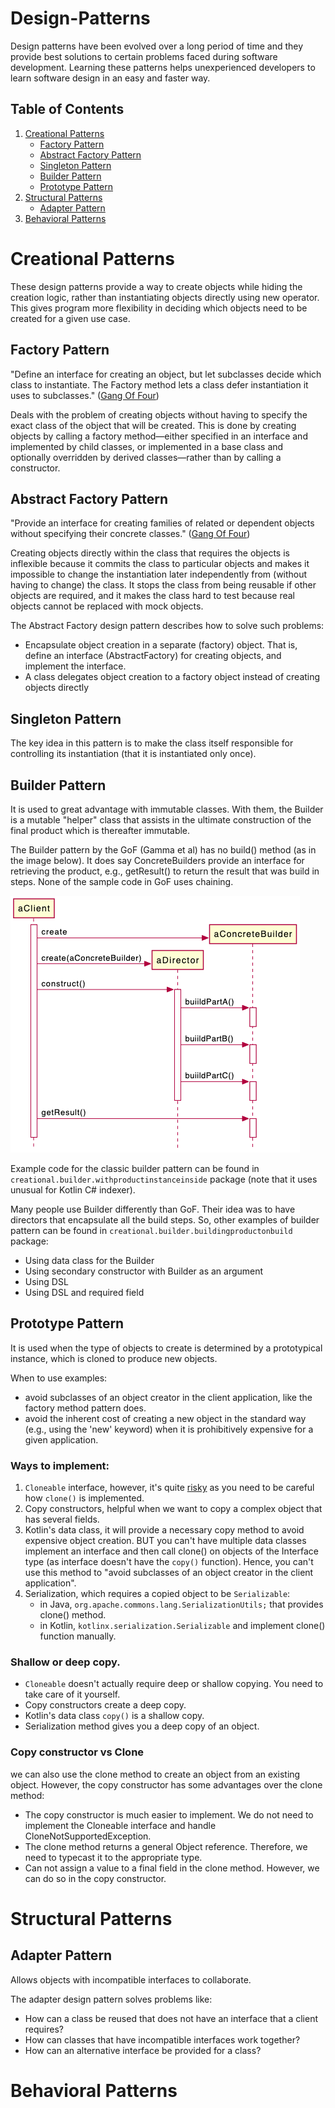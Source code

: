 # Design-Patterns
Design patterns have been evolved over a long period of time and they provide best solutions to certain problems faced during software development. Learning these patterns helps unexperienced developers to learn software design in an easy and faster way.

## Table of Contents
1. [Creational Patterns](#creational-patterns)
   - [Factory Pattern](#factory-pattern)
   - [Abstract Factory Pattern](#abstract-factory-pattern)
   - [Singleton Pattern](#singleton-pattern)
   - [Builder Pattern](#builder-pattern)
   - [Prototype Pattern](#prototype-pattern)
2. [Structural Patterns](#structural-patterns)
   - [Adapter Pattern](#adapter-pattern)
3. [Behavioral Patterns](#behavioral-patterns)

# Creational Patterns
These design patterns provide a way to create objects while hiding the creation logic, rather than instantiating objects directly using new operator. This gives program more flexibility in deciding which objects need to be created for a given use case.

## Factory Pattern
"Define an interface for creating an object, but let subclasses decide which class to instantiate. The Factory method lets a class defer instantiation it uses to subclasses." ([Gang Of Four](https://en.wikipedia.org/wiki/Design_Patterns))

Deals with the problem of creating objects without having to specify the exact class of the object that will be created. This is done by creating objects by calling a factory method—either specified in an interface and implemented by child classes, or implemented in a base class and optionally overridden by derived classes—rather than by calling a constructor.

## Abstract Factory Pattern
 "Provide an interface for creating families of related or dependent objects without specifying their concrete classes." ([Gang Of Four](https://en.wikipedia.org/wiki/Design_Patterns))
 
Creating objects directly within the class that requires the objects is inflexible because it commits the class to particular objects and makes it impossible to change the instantiation later independently from (without having to change) the class. It stops the class from being reusable if other objects are required, and it makes the class hard to test because real objects cannot be replaced with mock objects.

The Abstract Factory design pattern describes how to solve such problems:
   - Encapsulate object creation in a separate (factory) object. That is, define an interface (AbstractFactory) for creating objects, and implement the interface.
   - A class delegates object creation to a factory object instead of creating objects directly

## Singleton Pattern
The key idea in this pattern is to make the class itself responsible for controlling its instantiation (that it is instantiated only once).

## Builder Pattern
It is used to great advantage with immutable classes. With them, the Builder is a mutable "helper" class that assists in the ultimate construction of the final product which is thereafter immutable.

The Builder pattern by the GoF (Gamma et al) has no build() method (as in the image below). It does say ConcreteBuilders provide an interface for retrieving the product, e.g., getResult() to return the result that was build in steps. None of the sample code in GoF uses chaining.

![Builder pattern](images/builder_pattern.png)

Example code for the classic builder pattern can be found in `creational.builder.withproductinstanceinside` package (note that it uses unusual for Kotlin C# indexer).

Many people use Builder differently than GoF. Their idea was to have directors that encapsulate all the build steps.
So, other examples of builder pattern can be found in `creational.builder.buildingproductonbuild` package:
   - Using data class for the Builder
   - Using secondary constructor with Builder as an argument
   - Using DSL
   - Using DSL and required field

## Prototype Pattern
It is used when the type of objects to create is determined by a prototypical instance, which is cloned to produce new objects.

When to use examples:
   - avoid subclasses of an object creator in the client application, like the factory method pattern does.
   - avoid the inherent cost of creating a new object in the standard way (e.g., using the 'new' keyword) when it is prohibitively expensive for a given application.

### Ways to implement:
   1. `Cloneable` interface, however, it's quite [risky](https://dev.to/lovis/gang-of-four-patterns-in-kotlin) as you need to be careful how `clone()` is implemented. 
   2. Copy constructors, helpful when we want to copy a complex object that has several fields.
   3. Kotlin's data class, it will provide a necessary copy method to avoid  expensive object creation. BUT you can't have multiple data classes implement an interface and then call clone() on objects of the Interface type (as interface doesn't have the `copy()` function). Hence, you can't use this method to "avoid subclasses of an object creator in the client application".
   4. Serialization, which requires a copied object to be `Serializable`:
      - in Java, `org.apache.commons.lang.SerializationUtils;` that provides clone() method.
      - in Kotlin, `kotlinx.serialization.Serializable` and implement clone() function manually.

### Shallow or deep copy.
   - `Cloneable` doesn't actually require deep or shallow copying. You need to take care of it yourself.
   - Copy constructors create a deep copy.
   - Kotlin's data class `copy()` is a shallow copy.
   - Serialization method gives you a deep copy of an object.

### Copy constructor vs Clone
we can also use the clone method to create an object from an existing object. However, the copy constructor has some advantages over the clone method:
- The copy constructor is much easier to implement. We do not need to implement the Cloneable interface and handle CloneNotSupportedException.
- The clone method returns a general Object reference. Therefore, we need to typecast it to the appropriate type. 
- Can not assign a value to a final field in the clone method. However, we can do so in the copy constructor.

 
# Structural Patterns

## Adapter Pattern
Allows objects with incompatible interfaces to collaborate.

The adapter design pattern solves problems like:
- How can a class be reused that does not have an interface that a client requires?
- How can classes that have incompatible interfaces work together?
- How can an alternative interface be provided for a class?

# Behavioral Patterns
